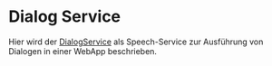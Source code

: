# Dialog Service

Hier wird der [DialogService](./DialogService.md) als Speech-Service zur Ausführung von Dialogen in einer WebApp beschrieben.
